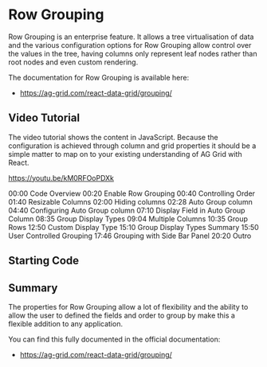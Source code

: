 # Row Grouping

Row Grouping is an enterprise feature. It allows a tree virtualisation of data and the various configuration options for Row Grouping allow control over the values in the tree, having columns only represent leaf nodes rather than root nodes and even custom rendering.

The documentation for Row Grouping is available here:

- https://ag-grid.com/react-data-grid/grouping/

## Video Tutorial

The video tutorial shows the content in JavaScript. Because the configuration is achieved through column and grid properties it should be a simple matter to map on to your existing understanding of AG Grid with React.

https://youtu.be/kM0RFOoPDXk

00:00 Code Overview
00:20 Enable Row Grouping
00:40 Controlling Order
01:40 Resizable Columns
02:00 Hiding columns
02:28 Auto Group column
04:40 Configuring Auto Group column
07:10 Display Field in Auto Group Column
08:35 Group Display Types
09:04 Multiple Columns
10:35 Group Rows
12:50 Custom Display Type
15:10 Group Display Types Summary
15:50 User Controlled Grouping
17:46 Grouping with Side Bar Panel
20:20 Outro

## Starting Code



## Summary

The properties for Row Grouping allow a lot of flexibility and the ability to allow the user to defined the fields and order to group by make this a flexible addition to any application.

You can find this fully documented in the official documentation:

- https://ag-grid.com/react-data-grid/grouping/

